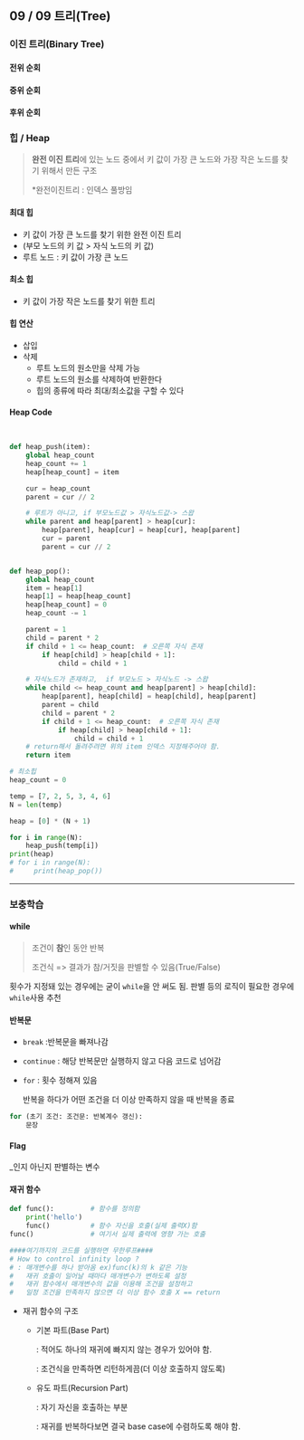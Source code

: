 ## 09 / 09 트리(Tree)



### 이진 트리(Binary Tree)

#### 전위 순회

#### 중위 순회

#### 후위 순회







### 힙 / Heap



> **완전 이진 트리**에 있는 노드 중에서 키 값이 가장 큰 노드와 가장 작은 노드를 찾기 위해서 만든 구조
>
> *완전이진트리 : 인덱스 풀방임

#### 최대 힙

- 키 값이 가장 큰 노드를 찾기 위한 완전 이진 트리
- (부모 노드의 키 값 > 자식 노드의 키 값)
- 루트 노드 : 키 값이 가장 큰 노드

#### 최소 힙

- 키 값이 가장 작은 노드를 찾기 위한 트리



#### 힙 연산

- 삽입
- 삭제
  - 루트 노드의 원소만을 삭제 가능
  - 루트 노드의 원소를 삭제하여 반환한다
  - 힙의 종류에 따라 최대/최소값을 구할 수 있다



#### Heap Code

```python


def heap_push(item):
    global heap_count
    heap_count += 1
    heap[heap_count] = item

    cur = heap_count
    parent = cur // 2

    # 루트가 아니고, if 부모노드값 > 자식노드값-> 스왑
    while parent and heap[parent] > heap[cur]:
        heap[parent], heap[cur] = heap[cur], heap[parent]
        cur = parent
        parent = cur // 2


def heap_pop():
    global heap_count
    item = heap[1]
    heap[1] = heap[heap_count]
    heap[heap_count] = 0
    heap_count -= 1

    parent = 1
    child = parent * 2
    if child + 1 <= heap_count:  # 오른쪽 자식 존재
        if heap[child] > heap[child + 1]:
            child = child + 1

    # 자식노드가 존재하고,  if 부모노드 > 자식노드 -> 스왑
    while child <= heap_count and heap[parent] > heap[child]:
        heap[parent], heap[child] = heap[child], heap[parent]
        parent = child
        child = parent * 2
        if child + 1 <= heap_count:  # 오른쪽 자식 존재
            if heap[child] > heap[child + 1]:
                child = child + 1
    # return해서 돌려주려면 위의 item 인덱스 지정해주어야 함.
    return item

# 최소힙
heap_count = 0

temp = [7, 2, 5, 3, 4, 6]
N = len(temp)

heap = [0] * (N + 1)

for i in range(N):
    heap_push(temp[i])
print(heap)
# for i in range(N):
#     print(heap_pop())
```



------

### 보충학습

#### while

> 조건이 **참**인 동안 반복
>
> 조건식 => 결과가 참/거짓을 판별할 수  있음(True/False)

횟수가 지정돼 있는 경우에는 굳이 `while`을 안 써도 됨. 판별 등의 로직이 필요한 경우에 `while`사용 추천

#### 반복문

- `break` :반복문을 빠져나감

- `continue` : 해당 반복문만 실행하지 않고 다음 코드로 넘어감

- `for` : 횟수 정해져 있음

  반복을 하다가 어떤 조건을 더 이상 만족하지 않을 때 반복을 종료

```python
for (초기 조건: 조건문: 반복계수 갱신):
    문장
```

#### Flag 

_인지 아닌지 판별하는 변수



#### 재귀 함수

```python
def func():			# 함수를 정의함
    print('hello')
    func()			# 함수 자신을 호출(실제 출력X)함
func()				# 여기서 실제 출력에 영향 가는 호출

####여기까지의 코드를 실행하면 무한루프####
# How to control infinity loop ?
# : 매개변수를 하나 받아옴 ex)func(k)의 k 같은 기능
# 	재귀 호출이 일어날 때마다 매개변수가 변하도록 설정
#	재귀 함수에서 매개변수의 값을 이용해 조건을 설정하고
#	일정 조건을 만족하지 않으면 더 이상 함수 호출 X == return
```

- 재귀 함수의 구조

  - 기본 파트(Base Part)

    : 적어도 하나의 재귀에 빠지지 않는 경우가 있어야 함.

    : 조건식을 만족하면 리턴하게끔(더 이상 호출하지 않도록)

  - 유도 파트(Recursion Part)

    : 자기 자신을 호출하는 부분

    : 재귀를 반복하다보면 결국 base case에 수렴하도록 해야 함.



